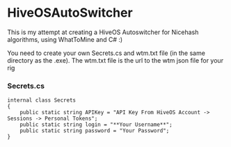 # HiveOSAutoSwitcher

This is my attempt at creating a HiveOS Autoswitcher for Nicehash algorithms, using WhatToMine and C# :)

You need to create your own Secrets.cs and wtm.txt file (in the same directory as the .exe).
The wtm.txt file is the url to the wtm json file for your rig

### Secrets.cs
```
internal class Secrets
{
	public static string APIKey = "API Key From HiveOS Account -> Sessions -> Personal Tokens";
	public static string login = "**Your Username**";
	public static string password = "Your Password";
}
```